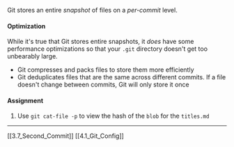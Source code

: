 Git stores an entire *snapshot* of files on a *per-commit* level. 

#### Optimization
While it's true that Git stores entire snapshots, it *does* have some performance optimizations so that your ```.git```
directory doesn't get too unbearably large. 
- Git compresses and packs files to store them more efficiently
- Git deduplicates files that are the same across different commits. If a file doesn't change between commits, Git will only store it once

#### Assignment
1. Use ```git cat-file -p``` to view the hash of the ```blob``` for the ```titles.md``` 

---
[[3.7_Second_Commit]]
[[4.1_Git_Config]]
